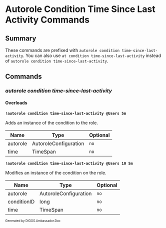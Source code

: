 ﻿Autorole Condition Time Since Last Activity Commands
====================================================
## Summary
These commands are prefixed with `autorole condition time-since-last-activity`. You can also use `at condition time-since-last-activity` instead of `autorole condition time-since-last-activity`.

## Commands
### *autorole condition time-since-last-activity*
#### Overloads
**`!autorole condition time-since-last-activity @Users 5m`**

Adds an instance of the condition to the role.

| Name | Type | Optional |
| --- | --- | --- |
| autorole | AutoroleConfiguration | `no` |
| time | TimeSpan | `no` |

**`!autorole condition time-since-last-activity @Users 10 5m`**

Modifies an instance of the condition on the role.

| Name | Type | Optional |
| --- | --- | --- |
| autorole | AutoroleConfiguration | `no` |
| conditionID | long | `no` |
| time | TimeSpan | `no` |

<sub><sup>Generated by DIGOS.Ambassador.Doc</sup></sub>